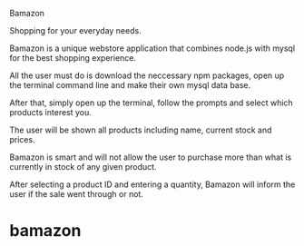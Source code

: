 Bamazon

Shopping for your everyday needs.

Bamazon is a unique webstore application that combines node.js with mysql for the best shopping experience.

All the user must do is download the neccessary npm packages, open up the terminal command line and make their own mysql data base.

After that, simply open up the terminal, follow the prompts and select which products interest you.

The user will be shown all products including name, current stock and prices.

Bamazon is smart and will not allow the user to purchase more than what is currently in stock of any given product.

After selecting a product ID and entering a quantity, Bamazon will inform the user if the sale went through or not.

# bamazon